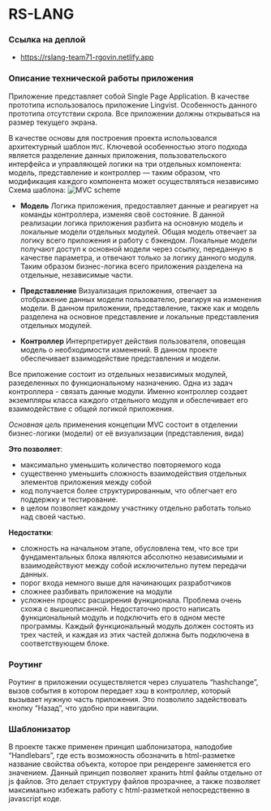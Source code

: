 # RS-LANG

### Ссылка на деплой

 * https://rslang-team71-rgovin.netlify.app

### Описание технической работы приложения
Приложение представляет собой Single Page Application. В качестве прототипа использовалось приложение Lingvist. Особенность данного прототипа отсутствии скрола. Все приложении должны открываться на размер текущего экрана.

В качестве основы для построения проекта использовался архитектурный шаблон `MVC`. Ключевой особенностью этого подхода является разделение данных приложения, пользовательского интерфейса и управляющей логики на три отдельных компонента: модель, представление и контроллер — таким образом, что модификация каждого компонента может осуществляться независимо
Схема шаблона:
![MVC scheme](mvc-scheme.svg.png)


* **Модель**
Логика приложения, предоставляет данные и реагирует на команды контроллера, изменяя своё состояние. В данной реализации логика приложения разбита на основную модель и локальные модели отдельных модулей. Общая модель отвечает за логику всего приложения и работу с бэкендом. Локальные модели получают доступ к основной модели через ссылку, переданную в качестве параметра, и отвечают только за логику данного модуля. Таким образом бизнес-логика всего приложения разделена на отдельные, независимые части.

* **Представление**
Визуализация приложения, отвечает за отображение данных модели пользователю, реагируя на изменения модели.  В данном приложении, представление, также как и модель разделена на основное представление и локальные представления отдельных модулей.

* **Контроллер**
Интерпретирует действия пользователя, оповещая модель о необходимости изменений. В данном проекте обеспечивает взаимодействие представления и модели.

Все приложение состоит из отдельных независимых модулей, разеделенных по функциональному назначению. Одна из задач контроллера - связать данные модули. Именно контроллер создает экземпляры класса каждого отдельного  модуля и обеспечивает его взаимодействие с общей логикой приложения.

*Основная цель* применения концепции MVC состоит в отделении бизнес-логики (модели) от её визуализации (представления, вида)

**Это позволяет**:
* максимально уменьшить количество повторяемого кода
* существенно уменьшить сложность взаимодействия отдельных элементов приложения между собой
* код получается более структурированным, что облегчает его поддержку и тестирование.
* в целом позволяет каждому участнику отдельно работать только над своей частью.

**Недостатки**:
* сложность на начальном этапе, обусловлена тем, что все три фундаментальных блока являются абсолютно независимыми и взаимодействуют между собой исключительно путем передачи данных.
* порог входа немного выше для начинающих разработчиков
* сложнее разбивать приложение на модули
* усложнен процесс расширения функционала. Проблема очень схожа с вышеописанной. Недостаточно просто написать функциональный модуль и подключить его в одном месте программы. Каждый функциональный модуль должен состоять из трех частей, и каждая из этих частей должна быть подключена в соответствующем блоке.

### Роутинг
Роутинг в приложении осуществляется через слушатель “hashchange”, вызов события в котором передает хэш в контроллер, который вызывает нужную часть приложения. Это позволило задействовать кнопку “Назад”, что удобно при навигации.

### Шаблонизатор
В проекте также применен принцип шаблонизатора, наподобие “Handlebars”, где есть возможность обозначить в html-разметке название свойства объекта, которое при рендеренге заменяется его значением. Данный принцип позволяет хранить html файлы отдельно от js файлов. Это делает структуру файлов прозрачнее, а также позволяет максимально избежать работу с html-разметкой непосредственно в javascript коде.